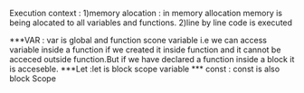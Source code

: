  Execution context : 
                  1)memory alocation : in memory allocation memory is being alocated to all variables and functions.
                  2)line by line code is executed

***VAR : var is global and  function scone variable i.e we can access variable inside a function if we created it inside function and it cannot be acceced outside function.But if we have declared a function inside a block it is acceseble.
***Let :let is block scope variable 
*** const : const is also block Scope